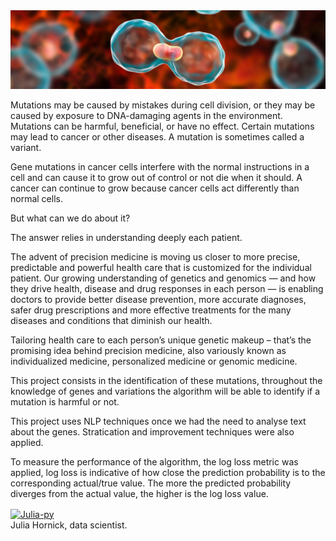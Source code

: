 
  <img  src="https://github.com/juliahornick/personalized_medicine/blob/main/Image/genes_mutation.png"/>  
  
  Mutations may be caused by mistakes during cell division, or they may be caused by exposure to DNA-damaging agents in the environment. 
  Mutations can be harmful, beneficial, or have no effect. Certain mutations may lead to cancer or other diseases. A mutation is sometimes called a variant.


  Gene mutations in cancer cells interfere with the normal instructions in a cell and can cause it to grow out of control or not die when it should. A cancer can continue to grow because cancer cells act differently than normal cells. 

But what can we do about it?

The answer relies in understanding deeply each patient.

The advent of precision medicine is moving us closer to more precise, predictable and powerful health care that is customized for the individual patient. Our growing understanding of genetics and genomics — and how they drive health, disease and drug responses in each person — is enabling doctors to provide better disease prevention, more accurate diagnoses, safer drug prescriptions and more effective treatments for the many diseases and conditions that diminish our health.

Tailoring health care to each person’s unique genetic makeup – that’s the promising idea behind precision medicine, also variously known as individualized medicine, personalized medicine or genomic medicine.

This project consists in the identification of these mutations, throughout the knowledge of genes and variations the algorithm will be able to identify if a mutation is harmful or not.

This project uses NLP techniques once we had the need to analyse text about the genes.
Stratication and improvement techniques were also applied.

To measure the performance of the algorithm, the log loss metric was applied, log loss is indicative of how close the prediction probability is to the corresponding actual/true value. The more the predicted probability diverges from the actual value, the higher is the log loss value.

<a href="https://www.linkedin.com/in/juliahornick" target="_blank"><img align="center" alt="Julia-py" height="50" width="70" src="https://cdn.jsdelivr.net/gh/devicons/devicon/icons/linkedin/linkedin-original.svg" target="_blank"></a>  
Julia Hornick, data scientist.
